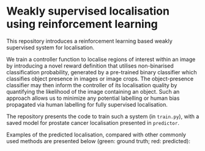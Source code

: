 # Weakly supervised localisation using reinforcement learning

This repository introduces a reinforcement learning based weakly supervised system for localisation.

We train a controller function to localise regions of interest within an image by introducing a novel reward definition that utilises non-binarised classification probability, generated by a pre-trained
binary classifier which classifies object presence in images or image crops. The object-presence classifier may then inform the controller of its localisation quality by quantifying the likelihood of the image containing an object. Such an approach allows us to minimize any potential labelling or human bias propagated via human labelling for fully supervised localisation.

The repository presents the code to train such a system (in `train.py`), with a saved model for prostate cancer localisation presented in `predictor`.

Examples of the predicted localisation, compared with other commonly used methods are presented below (green: ground truth; red: predicted):
